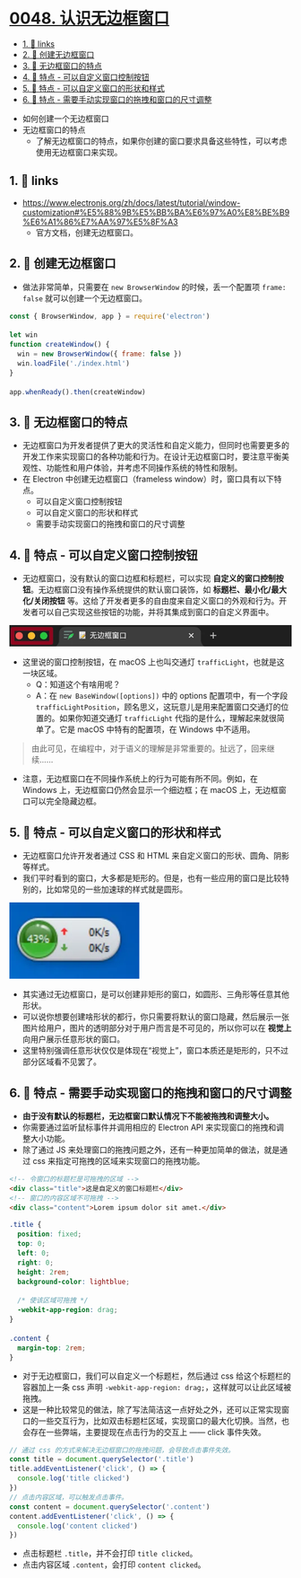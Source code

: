 # [0048. 认识无边框窗口](https://github.com/Tdahuyou/TNotes.electron/tree/main/notes/0048.%20%E8%AE%A4%E8%AF%86%E6%97%A0%E8%BE%B9%E6%A1%86%E7%AA%97%E5%8F%A3)

<!-- region:toc -->

- [1. 🔗 links](#1--links)
- [2. 📝 创建无边框窗口](#2--创建无边框窗口)
- [3. 📒 无边框窗口的特点](#3--无边框窗口的特点)
- [4. 📒 特点 - 可以自定义窗口控制按钮](#4--特点---可以自定义窗口控制按钮)
- [5. 📒 特点 - 可以自定义窗口的形状和样式](#5--特点---可以自定义窗口的形状和样式)
- [6. 📒 特点 - 需要手动实现窗口的拖拽和窗口的尺寸调整](#6--特点---需要手动实现窗口的拖拽和窗口的尺寸调整)

<!-- endregion:toc -->
- 如何创建一个无边框窗口
- 无边框窗口的特点
  - 了解无边框窗口的特点，如果你创建的窗口要求具备这些特性，可以考虑使用无边框窗口来实现。

## 1. 🔗 links

- https://www.electronjs.org/zh/docs/latest/tutorial/window-customization#%E5%88%9B%E5%BB%BA%E6%97%A0%E8%BE%B9%E6%A1%86%E7%AA%97%E5%8F%A3
  - 官方文档，创建无边框窗口。

## 2. 📝 创建无边框窗口

- 做法非常简单，只需要在 `new BrowserWindow` 的时候，丢一个配置项 `frame: false` 就可以创建一个无边框窗口。

```js
const { BrowserWindow, app } = require('electron')

let win
function createWindow() {
  win = new BrowserWindow({ frame: false })
  win.loadFile('./index.html')
}

app.whenReady().then(createWindow)
```

## 3. 📒 无边框窗口的特点

- 无边框窗口为开发者提供了更大的灵活性和自定义能力，但同时也需要更多的开发工作来实现窗口的各种功能和行为。在设计无边框窗口时，要注意平衡美观性、功能性和用户体验，并考虑不同操作系统的特性和限制。
- 在 Electron 中创建无边框窗口（frameless window）时，窗口具有以下特点。
  - 可以自定义窗口控制按钮
  - 可以自定义窗口的形状和样式
  - 需要手动实现窗口的拖拽和窗口的尺寸调整

## 4. 📒 特点 - 可以自定义窗口控制按钮

- 无边框窗口，没有默认的窗口边框和标题栏，可以实现 **自定义的窗口控制按钮**。无边框窗口没有操作系统提供的默认窗口装饰，如 **标题栏、最小化/最大化/关闭按钮** 等。这给了开发者更多的自由度来自定义窗口的外观和行为。开发者可以自己实现这些按钮的功能，并将其集成到窗口的自定义界面中。

![](assets/2024-10-06-00-14-23.png)

- 这里说的窗口控制按钮，在 macOS 上也叫交通灯 `trafficLight`，也就是这一块区域。
  - Q：知道这个有啥用呢？
  - A：在 `new BaseWindow([options])` 中的 options 配置项中，有一个字段 `trafficLightPosition`，顾名思义，这玩意儿是用来配置窗口交通灯的位置的。如果你知道交通灯 `trafficLight` 代指的是什么，理解起来就很简单了。它是 macOS 中特有的配置项，在 Windows 中不适用。

> 由此可见，在编程中，对于语义的理解是非常重要的。扯远了，回来继续……

- 注意，无边框窗口在不同操作系统上的行为可能有所不同。例如，在 Windows 上，无边框窗口仍然会显示一个细边框；在 macOS 上，无边框窗口可以完全隐藏边框。

## 5. 📒 特点 - 可以自定义窗口的形状和样式

- 无边框窗口允许开发者通过 CSS 和 HTML 来自定义窗口的形状、圆角、阴影等样式。
- 我们平时看到的窗口，大多都是矩形的。但是，也有一些应用的窗口是比较特别的，比如常见的一些加速球的样式就是圆形。

![](assets/2024-10-06-00-16-05.png)

- 其实通过无边框窗口，是可以创建非矩形的窗口，如圆形、三角形等任意其他形状。
- 可以说你想要创建啥形状的都行，你只需要将默认的窗口隐藏，然后展示一张图片给用户，图片的透明部分对于用户而言是不可见的，所以你可以在 **视觉上** 向用户展示任意形状的窗口。
- 这里特别强调任意形状仅仅是体现在“视觉上”，窗口本质还是矩形的，只不过部分区域看不见罢了。

## 6. 📒 特点 - 需要手动实现窗口的拖拽和窗口的尺寸调整

- **由于没有默认的标题栏，无边框窗口默认情况下不能被拖拽和调整大小。**
- 你需要通过监听鼠标事件并调用相应的 Electron API 来实现窗口的拖拽和调整大小功能。
- 除了通过 JS 来处理窗口的拖拽问题之外，还有一种更加简单的做法，就是通过 css 来指定可拖拽的区域来实现窗口的拖拽功能。

```html
<!-- 令窗口的标题栏是可拖拽的区域 -->
<div class="title">这是自定义的窗口标题栏</div>
<!-- 窗口的内容区域不可拖拽 -->
<div class="content">Lorem ipsum dolor sit amet.</div>
```

```css
.title {
  position: fixed;
  top: 0;
  left: 0;
  right: 0;
  height: 2rem;
  background-color: lightblue;

  /* 使该区域可拖拽 */
  -webkit-app-region: drag;
}

.content {
  margin-top: 2rem;
}
```

- 对于无边框窗口，我们可以自定义一个标题栏，然后通过 css 给这个标题栏的容器加上一条 css 声明 `-webkit-app-region: drag;`，这样就可以让此区域被拖拽。
- 这是一种比较常见的做法，除了写法简洁这一点好处之外，还可以正常实现窗口的一些交互行为，比如双击标题栏区域，实现窗口的最大化切换。当然，也会存在一些弊端，主要提现在点击行为的交互上 —— click 事件失效。

```js
// 通过 css 的方式来解决无边框窗口的拖拽问题，会导致点击事件失效。
const title = document.querySelector('.title')
title.addEventListener('click', () => {
  console.log('title clicked')
})
// 点击内容区域，可以触发点击事件。
const content = document.querySelector('.content')
content.addEventListener('click', () => {
  console.log('content clicked')
})
```

- 点击标题栏 `.title`，并不会打印 `title clicked`。
- 点击内容区域 `.content`，会打印 `content clicked`。
